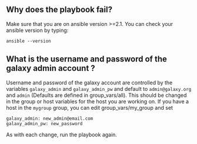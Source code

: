 Why does the playbook fail?
----

Make sure that you are on ansible version >=2.1.
You can check your ansible version by typing:

```
ansible --version
```

What is the username and password of the galaxy admin account ?
----

Username and password of the galaxy account are controlled by the variables `galaxy_admin` and `galaxy_admin_pw` and
default to `admin@galaxy.org` and `admin` (Defaults are defined in group_vars/all). This should be changed in the group or host variables for the host you are working on.
If you have a host in the `mygroup` group, you can edit group_vars/my_group and set
```
galaxy_admin: new_admin@email.com
galaxy_admin_pw: new_password
```

As with each change, run the playbook again.
